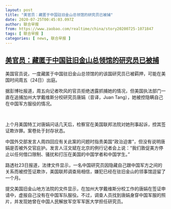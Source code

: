 ```yaml
---
layout: post
title: "美官员：藏匿于中国驻旧金山总领馆的研究员已被捕"
date: 2020-07-25T00:45:03.097Z
author: 联合早报
from: https://www.zaobao.com/realtime/china/story20200725-1071847
tags: [ 联合早报 ]
categories: [ news, 联合早报 ]
---
```

<!--1595666040000-->
[美官员：藏匿于中国驻旧金山总领馆的研究员已被捕](https://www.zaobao.com/realtime/china/story20200725-1071847)
------

<div>
<p>美国官员说，一度藏匿于中国驻旧金山总领馆的的该国研究员已被羁押，可能在美国时间周五（24日）出庭。</p><p>据彭博社报道，周五向记者吹风的官员拒绝透露抓捕她的情况，但美国执法部门一直在追捕加州大学戴维斯分校研究员唐娟（音译，Juan Tang），她被控隐瞒自己在中国军方服役的情况。</p><p> </p><section id="imu"><div id="dfp-ad-imu1-wrapper" class="dfp-tag-wrapper"><div id="dfp-ad-imu1" class="dfp-tag-wrapper"></div></div></section><p>上个月美国特工对唐娟问话几天后，检察官在美国联邦法院对她刑事起诉，控其签证欺诈罪。案卷处于封存状态。</p><p>中国外交部发言人周四回应有关此案的问题时指责美国“政治迫害”，但没有说明唐娟是否被外交官庇护。发言人汪文斌在北京的例行记者会上说：“我们敦促美方停止以任何借口限制、骚扰和打压在美国的中国学者和中国学生。”</p><p>路透社23日报道，法律文件显示，一名中国研究员因隐藏自己跟中国军方之间的关系而被控签证欺诈，美国联邦调查局相信，嫌犯已经在驻旧金山的领事馆逗留了一个月。</p><p>提交美国旧金山地方法院的文件显示，在加州大学戴维斯分校工作的唐娟在签证申请中，虚报自己没有在中国军队服役。不过，调查人员找到唐娟身穿中国军服的照片，并发现她曾在中国人民解放军空军军医大学担任研究员。</p><div id="innity-in-post"></div><div id="dfp-ad-midarticlespecial-wrapper" class="dfp-tag-wrapper"><div id="dfp-ad-midarticlespecial" class="dfp-tag-wrapper"></div></div><p> </p>
</div>
